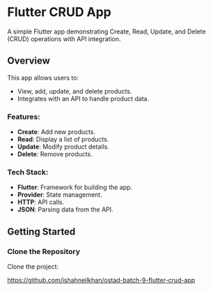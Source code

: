 # Flutter CRUD App

A simple Flutter app demonstrating Create, Read, Update, and Delete (CRUD) operations with API integration.

## Overview
This app allows users to:

- View, add, update, and delete products.
- Integrates with an API to handle product data.

### Features:
- **Create**: Add new products.
- **Read**: Display a list of products.
- **Update**: Modify product details.
- **Delete**: Remove products.

### Tech Stack:
- **Flutter**: Framework for building the app.
- **Provider**: State management.
- **HTTP**: API calls.
- **JSON**: Parsing data from the API.

## Getting Started

### Clone the Repository
Clone the project:

https://github.com/ishahneilkhan/ostad-batch-9-flutter-crud-app
